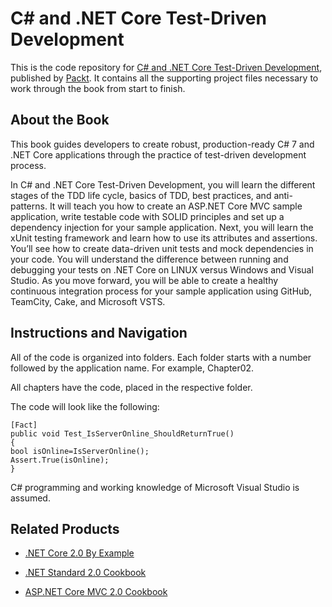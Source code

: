 # C# and .NET Core Test-Driven Development
This is the code repository for [C# and .NET Core Test-Driven Development](https://www.packtpub.com/application-development/c-7-test-driven-development?utm_source=github&utm_medium=repository&utm_campaign=9781788292481), published by [Packt](https://www.packtpub.com/?utm_source=github). It contains all the supporting project files necessary to work through the book from start to finish.
## About the Book
This book guides developers to create robust, production-ready C# 7 and .NET Core applications through the practice of test-driven development process.

In C# and .NET Core Test-Driven Development, you will learn the different stages of the TDD life cycle, basics of TDD, best practices, and anti-patterns. It will teach you how to create an ASP.NET Core MVC sample application, write testable code with SOLID principles and set up a dependency injection for your sample application. Next, you will learn the xUnit testing framework and learn how to use its attributes and assertions. You’ll see how to create data-driven unit tests and mock dependencies in your code. You will understand the difference between running and debugging your tests on .NET Core on LINUX versus Windows and Visual Studio. As you move forward, you will be able to create a healthy continuous integration process for your sample application using GitHub, TeamCity, Cake, and Microsoft VSTS.
## Instructions and Navigation
All of the code is organized into folders. Each folder starts with a number followed by the application name. For example, Chapter02.

All chapters have the code, placed in the respective folder.

The code will look like the following:
```
[Fact]
public void Test_IsServerOnline_ShouldReturnTrue()
{
bool isOnline=IsServerOnline();
Assert.True(isOnline);
}
```

C# programming and working knowledge of Microsoft Visual Studio is assumed.

## Related Products
* [.NET Core 2.0 By Example](https://www.packtpub.com/application-development/net-core-20-example?utm_source=github&utm_medium=repository&utm_campaign=9781788395090)

* [.NET Standard 2.0 Cookbook](https://www.packtpub.com/application-development/net-standard-20-cookbook?utm_source=github&utm_medium=repository&utm_campaign=9781788834667)

* [ASP.NET Core MVC 2.0 Cookbook](https://www.packtpub.com/application-development/aspnet-core-mvc-20-cookbook?utm_source=github&utm_medium=repository&utm_campaign=9781785886751)


